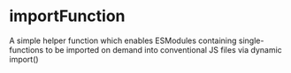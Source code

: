 # importFunction
A simple helper function which enables ESModules containing single-functions to be imported on demand into conventional JS files via dynamic import()
